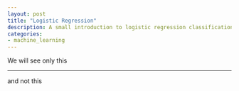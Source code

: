 ```yaml
---
layout: post
title: "Logistic Regression"
description: A small introduction to logistic regression classification algorithm.
categories:
- machine_learning
---
```



We will see only this

___

and not this